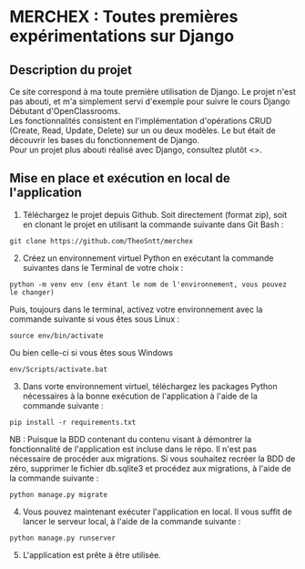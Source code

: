 # MERCHEX : Toutes premières expérimentations sur Django


## Description du projet

Ce site correspond à ma toute première utilisation de Django. Le projet n'est pas abouti, et m'a simplement servi d'exemple pour suivre le cours Django Débutant d'OpenClassrooms.  
Les fonctionnalités consistent en l'implémentation d'opérations CRUD (Create, Read, Update, Delete) sur un ou deux modèles. Le but était de découvrir les bases du fonctionnement de Django.  
Pour un projet plus abouti réalisé avec Django, consultez plutôt <>.  

## Mise en place et exécution en local de l'application

1. Téléchargez le projet depuis Github. Soit directement (format zip), soit en clonant le projet en utilisant la commande suivante dans Git Bash :  
```
git clone https://github.com/TheoSntt/merchex
```
2. Créez un environnement virtuel Python en exécutant la commande suivantes dans le Terminal de votre choix :
```
python -m venv env (env étant le nom de l'environnement, vous pouvez le changer)
```
Puis, toujours dans le terminal, activez votre environnement avec la commande suivante si vous êtes sous Linux :
```
source env/bin/activate
```
Ou bien celle-ci si vous êtes sous Windows
```
env/Scripts/activate.bat
```
3. Dans vorte environnement virtuel, téléchargez les packages Python nécessaires à la bonne exécution de l'application à l'aide de la commande suivante :
```
pip install -r requirements.txt
```
NB : Puisque la BDD contenant du contenu visant à démontrer la fonctionnalité de l'application est incluse dans le répo. Il n'est pas nécessaire de procéder aux migrations. Si vous souhaitez recréer la BDD de zéro, supprimer le fichier db.sqlite3 et procédez aux migrations, à l'aide de la commande suivante :
```		
python manage.py migrate
```
4. Vous pouvez maintenant exécuter l'application en local. Il vous suffit de lancer le serveur local, à l'aide de la commande suivante :
```		
python manage.py runserver
```
5. L'application est prête à être utilisée.
